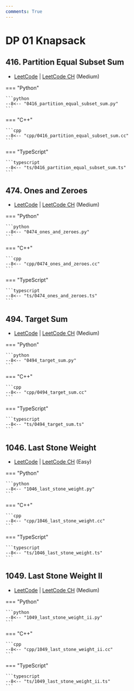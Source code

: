 ```yaml
---
comments: True
---
```


# DP 01 Knapsack

## 416. Partition Equal Subset Sum

-  [LeetCode](https://leetcode.com/problems/partition-equal-subset-sum/) | [LeetCode CH](https://leetcode.cn/problems/partition-equal-subset-sum/) (Medium)

=== "Python"

    ```python
    --8<-- "0416_partition_equal_subset_sum.py"
    ```

=== "C++"

    ```cpp
    --8<-- "cpp/0416_partition_equal_subset_sum.cc"
    ```

=== "TypeScript"

    ```typescript
    --8<-- "ts/0416_partition_equal_subset_sum.ts"
    ```

## 474. Ones and Zeroes

-  [LeetCode](https://leetcode.com/problems/ones-and-zeroes/) | [LeetCode CH](https://leetcode.cn/problems/ones-and-zeroes/) (Medium)

=== "Python"

    ```python
    --8<-- "0474_ones_and_zeroes.py"
    ```

=== "C++"

    ```cpp
    --8<-- "cpp/0474_ones_and_zeroes.cc"
    ```

=== "TypeScript"

    ```typescript
    --8<-- "ts/0474_ones_and_zeroes.ts"
    ```

## 494. Target Sum

-  [LeetCode](https://leetcode.com/problems/target-sum/) | [LeetCode CH](https://leetcode.cn/problems/target-sum/) (Medium)

=== "Python"

    ```python
    --8<-- "0494_target_sum.py"
    ```

=== "C++"

    ```cpp
    --8<-- "cpp/0494_target_sum.cc"
    ```

=== "TypeScript"

    ```typescript
    --8<-- "ts/0494_target_sum.ts"
    ```

## 1046. Last Stone Weight

-  [LeetCode](https://leetcode.com/problems/last-stone-weight/) | [LeetCode CH](https://leetcode.cn/problems/last-stone-weight/) (Easy)

=== "Python"

    ```python
    --8<-- "1046_last_stone_weight.py"
    ```

=== "C++"

    ```cpp
    --8<-- "cpp/1046_last_stone_weight.cc"
    ```

=== "TypeScript"

    ```typescript
    --8<-- "ts/1046_last_stone_weight.ts"
    ```

## 1049. Last Stone Weight II

-  [LeetCode](https://leetcode.com/problems/last-stone-weight-ii/) | [LeetCode CH](https://leetcode.cn/problems/last-stone-weight-ii/) (Medium)

=== "Python"

    ```python
    --8<-- "1049_last_stone_weight_ii.py"
    ```

=== "C++"

    ```cpp
    --8<-- "cpp/1049_last_stone_weight_ii.cc"
    ```

=== "TypeScript"

    ```typescript
    --8<-- "ts/1049_last_stone_weight_ii.ts"
    ```
